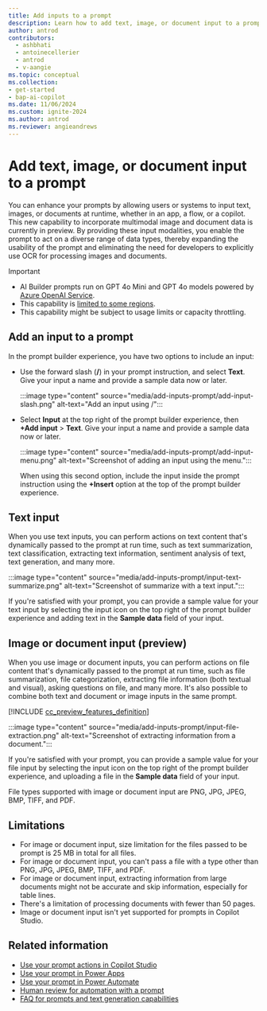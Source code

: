 ```yaml
---
title: Add inputs to a prompt
description: Learn how to add text, image, or document input to a prompt.
author: antrod
contributors:
  - ashbhati
  - antoinecellerier
  - antrod
  - v-aangie
ms.topic: conceptual
ms.collection: 
- get-started
- bap-ai-copilot
ms.date: 11/06/2024
ms.custom: ignite-2024
ms.author: antrod
ms.reviewer: angieandrews
---
```


# Add text, image, or document input to a prompt

You can enhance your prompts by allowing users or systems to input text, images, or documents at runtime, whether in an app, a flow, or a copilot. This new capability to incorporate multimodal image and document data is currently in preview. By providing these input modalities, you enable the prompt to act on a diverse range of data types, thereby expanding the usability of the prompt and eliminating the need for developers to explicitly use OCR for processing images and documents.

> [!IMPORTANT]
> - AI Builder prompts run on GPT 4o Mini and GPT 4o models powered by [Azure OpenAI Service](/azure/ai-services/openai/whats-new).
> - This capability is [limited to some regions](availability-region.md#prompts).
> - This capability might be subject to usage limits or capacity throttling.

## Add an input to a prompt

In the prompt builder experience, you have two options to include an input:

- Use the forward slash (**/**) in your prompt instruction, and select **Text**. Give your input a name and provide a sample data now or later.

    :::image type="content" source="media/add-inputs-prompt/add-input-slash.png" alt-text="Add an input using /":::

- Select **Input** at the top right of the prompt builder experience, then **+Add input** > **Text**. Give your input a name and provide a sample data now or later.

    :::image type="content" source="media/add-inputs-prompt/add-input-menu.png" alt-text="Screenshot of adding an input using the menu.":::

    When using this second option, include the input inside the prompt instruction using the **+Insert** option at the top of the prompt builder experience.

## Text input

When you use text inputs, you can perform actions on text content that's dynamically passed to the prompt at run time, such as text summarization, text classification, extracting text information, sentiment analysis of text, text generation, and many more.

:::image type="content" source="media/add-inputs-prompt/input-text-summarize.png" alt-text="Screenshot of summarize with a text input.":::

If you're satisfied with your prompt, you can provide a sample value for your text input by selecting the input icon on the top right of the prompt builder experience and adding text in the **Sample data** field of your input.

## Image or document input (preview)

When you use image or document inputs, you can perform actions on file content that's dynamically passed to the prompt at run time, such as file summarization, file categorization, extracting file information (both textual and visual), asking questions on file, and many more. It's also possible to combine both text and document or image inputs in the same prompt.

[!INCLUDE [cc_preview_features_definition](./includes/cc-preview-features-definition.md)]

:::image type="content" source="media/add-inputs-prompt/input-file-extraction.png" alt-text="Screenshot of extracting information from a document.":::

If you're satisfied with your prompt, you can provide a sample value for your file input by selecting the input icon on the top right of the prompt builder experience, and uploading a file in the **Sample data** field of your input.

File types supported with image or document input are PNG, JPG, JPEG, BMP, TIFF, and PDF.

## Limitations

- For image or document input, size limitation for the files passed to be prompt is 25 MB in total for all files.
- For image or document input, you can't pass a file with a type other than PNG, JPG, JPEG, BMP, TIFF, and PDF.
- For image or document input, extracting information from large documents might not be accurate and skip information, especially for table lines.
- There's a limitation of processing documents with fewer than 50 pages.
- Image or document input isn't yet supported for prompts in Copilot Studio.

## Related information

- [Use your prompt actions in Copilot Studio](use-a-custom-prompt-in-mcs.md)
- [Use your prompt in Power Apps](use-a-custom-prompt-in-app.md)
- [Use your prompt in Power Automate](use-a-custom-prompt-in-flow.md)
- [Human review for automation with a prompt](azure-openai-human-review.md)
- [FAQ for prompts and text generation capabilities](faqs-text-generation.md)
